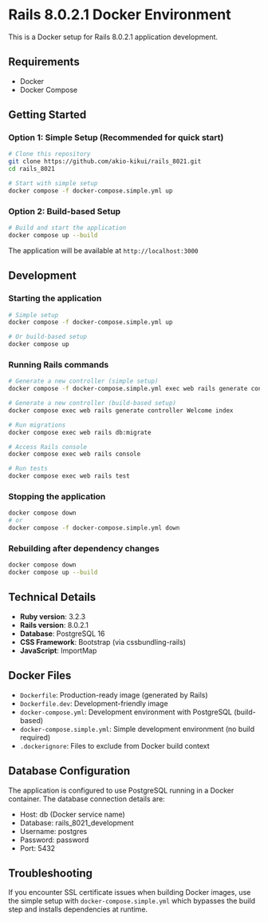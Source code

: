 # Rails 8.0.2.1 Docker Environment

This is a Docker setup for Rails 8.0.2.1 application development.

## Requirements

- Docker
- Docker Compose

## Getting Started

### Option 1: Simple Setup (Recommended for quick start)

```bash
# Clone this repository
git clone https://github.com/akio-kikui/rails_8021.git
cd rails_8021

# Start with simple setup
docker compose -f docker-compose.simple.yml up
```

### Option 2: Build-based Setup

```bash
# Build and start the application  
docker compose up --build
```

The application will be available at `http://localhost:3000`

## Development

### Starting the application
```bash
# Simple setup
docker compose -f docker-compose.simple.yml up

# Or build-based setup
docker compose up
```

### Running Rails commands
```bash
# Generate a new controller (simple setup)
docker compose -f docker-compose.simple.yml exec web rails generate controller Welcome index

# Generate a new controller (build-based setup)
docker compose exec web rails generate controller Welcome index

# Run migrations
docker compose exec web rails db:migrate

# Access Rails console
docker compose exec web rails console

# Run tests
docker compose exec web rails test
```

### Stopping the application
```bash
docker compose down
# or
docker compose -f docker-compose.simple.yml down
```

### Rebuilding after dependency changes
```bash
docker compose down
docker compose up --build
```

## Technical Details

- **Ruby version**: 3.2.3
- **Rails version**: 8.0.2.1
- **Database**: PostgreSQL 16
- **CSS Framework**: Bootstrap (via cssbundling-rails)
- **JavaScript**: ImportMap

## Docker Files

- `Dockerfile`: Production-ready image (generated by Rails)
- `Dockerfile.dev`: Development-friendly image
- `docker-compose.yml`: Development environment with PostgreSQL (build-based)
- `docker-compose.simple.yml`: Simple development environment (no build required)
- `.dockerignore`: Files to exclude from Docker build context

## Database Configuration

The application is configured to use PostgreSQL running in a Docker container. The database connection details are:

- Host: db (Docker service name)
- Database: rails_8021_development
- Username: postgres
- Password: password
- Port: 5432

## Troubleshooting

If you encounter SSL certificate issues when building Docker images, use the simple setup with `docker-compose.simple.yml` which bypasses the build step and installs dependencies at runtime.
